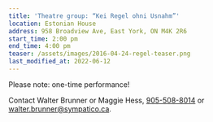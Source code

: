 ```yaml
---
title: 'Theatre group: “Kei Regel ohni Usnahm”'
location: Estonian House
address: 958 Broadview Ave, East York, ON M4K 2R6
start_time: 2:00 pm
end_time: 4:00 pm
teaser: /assets/images/2016-04-24-regel-teaser.png
last_modified_at: 2022-06-12
---
```


Please note: one-time performance!

Contact Walter Brunner or Maggie Hess, [905-508-8014][tel] or
<walter.brunner@sympatico.ca>.

[tel]: <tel:905-508-8014>
